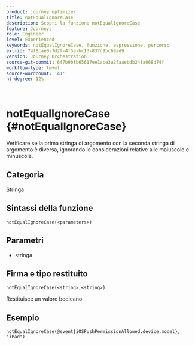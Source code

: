 ```yaml
---
product: journey optimizer
title: notEqualIgnoreCase
description: Scopri la funzione notEqualIgnoreCase
feature: Journeys
role: Engineer
level: Experienced
keywords: notEqualIgnoreCase, funzione, espressione, percorso
exl-id: 74f8cae0-7d2f-4f5e-bc13-837c9bc69ad9
version: Journey Orchestration
source-git-commit: 6f7b9bfb65617ee1ace3a2faaebdb24fa068d74f
workflow-type: tm+mt
source-wordcount: '41'
ht-degree: 12%

---
```


# notEqualIgnoreCase {#notEqualIgnoreCase}

Verificare se la prima stringa di argomento con la seconda stringa di argomento è diversa, ignorando le considerazioni relative alle maiuscole e minuscole.

## Categoria

Stringa

## Sintassi della funzione

`notEqualIgnoreCase(<parameters>)`

## Parametri

* stringa

## Firma e tipo restituito

`notEqualIgnoreCase(<string>,<string>)`

Restituisce un valore booleano.

## Esempio

`notEqualIgnoreCase(@event{iOSPushPermissionAllowed.device.model}, "iPad")`
